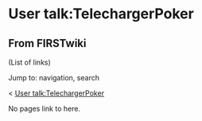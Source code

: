 # User talk:TelechargerPoker

## From FIRSTwiki

(List of links)

Jump to: navigation, search

< [User talk:TelechargerPoker](/index.php?title=User_talk:TelechargerPoker&redirect=no "User talk:TelechargerPoker")

No pages link to here.
